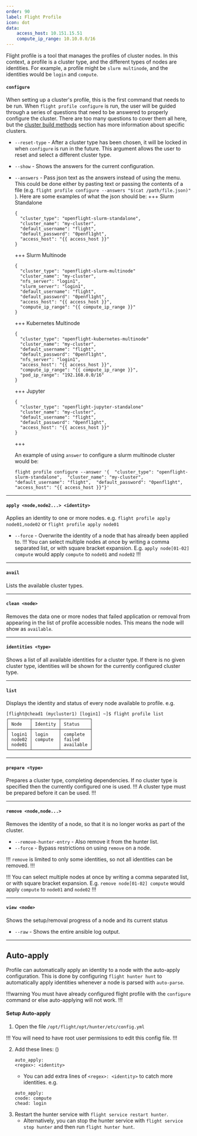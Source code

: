 ```yaml
---
order: 90
label: Flight Profile
icon: dot
data:
    access_host: 10.151.15.51
    compute_ip_range: 10.10.0.0/16
---
```



Flight profile is a tool that manages the profiles of cluster nodes. In this context, a profile is a cluster type, and the different types of nodes are identities. For example, a profile might be `slurm multinode`, and the identities would be `login` and `compute`.

#### `configure`

When setting up a cluster's profile, this is the first command that needs to be run. When `flight profile configure` is run, the user will be guided through a series of questions that need to be answered to properly configure the cluster. There are too many questions to cover them all here, but the [cluster build methods](/cluster_build_methods/) section has more information about specific clusters. 

- `--reset-type` - After a cluster type has been chosen, it will be locked in when `configure` is run in the future. This argument allows the user to reset and select a different cluster type.

- `--show` - Shows the answers for the current configuration.

- `--answers` - Pass json text as the answers instead of using the menu. This could be done either by pasting text or passing the contents of a file (e.g. `flight profile configure --answers "$(cat /path/file.json)"` ).
    Here are some examples of what the json should be:
    +++ Slurm Standalone
    ```
    {
      "cluster_type": "openflight-slurm-standalone",
      "cluster_name": "my-cluster",
      "default_username": "flight",
      "default_password": "0penfl1ght",
      "access_host": "{{ access_host }}"
    }

    ```

    +++ Slurm Multinode
    ```
    {
      "cluster_type": "openflight-slurm-multinode"
      "cluster_name": "my-cluster",
      "nfs_server": "login1",
      "slurm_server": "login1",
      "default_username": "flight",
      "default_password": "0penfl1ght",
      "access_host": "{{ access_host }}",
      "compute_ip_range": "{{ compute_ip_range }}"
    }

    ```
    +++ Kubernetes Multinode
    ```
    {
      "cluster_type": "openflight-kubernetes-multinode"
      "cluster_name": "my-cluster",
      "default_username": "flight",
      "default_password": "0penfl1ght",
      "nfs_server": "login1",
      "access_host": "{{ access_host }}",
      "compute_ip_range": "{{ compute_ip_range }}",
      "pod_ip_range": "192.168.0.0/16"
    }
    ```

    +++ Jupyter
    ```
    {
      "cluster_type": "openflight-jupyter-standalone"
      "cluster_name": "my-cluster",
      "default_username": "flight",
      "default_password": "0penfl1ght",
      "access_host": "{{ access_host }}"
    }
    ```

    +++

    An example of using `answer` to configure a slurm multinode cluster would be:
    ```
    flight profile configure --answer '{  "cluster_type": "openflight-slurm-standalone",  "cluster_name": "my-cluster",  "default_username": "flight",  "default_password": "0penfl1ght",  "access_host": "{{ access_host }}"}'
    ```

---

#### `apply <node,node2...> <identity>`
Applies an identity to one or more nodes. e.g. `flight profile apply node01,node02` or `flight profile apply node01`
- `--force` - Overwrite the identity of a node that has already been applied to.
!!!
You can select multiple nodes at once by writing a comma separated list, or with square bracket expansion. E.g. `apply node[01-02] compute` would apply `compute` to `node01` and `node02`
!!!


---

#### `avail`

Lists the available cluster types.

---

#### `clean <node>`
Removes the data one or more nodes that failed application or removal from appearing in the list of profile accessible nodes. This means the node will show as `available`.

---

#### `identities <type>`
Shows a list of all available identities for a cluster type. If there is no given cluster type, identities will be shown for the currently configured cluster type.

---

#### `list`
Displays the identity and status of every node available to profile. e.g.
```
[flight@chead1 (mycluster1) [login1] ~]$ flight profile list
┌────────┬──────────┬───────────┐
│ Node   │ Identity │ Status    │
├────────┼──────────┼───────────┤
│ login1 │ login    │ complete  │
│ node02 │ compute  │ failed    │
│ node01 │          │ available │
└────────┴──────────┴───────────┘
```

---

#### `prepare <type>`
Prepares a cluster type, completing dependencies. If no cluster type is specified then the currently configured one is used.
!!!
A cluster type must be prepared before it can be used.
!!!

---

#### `remove <node,node...>`
Removes the identity of a node, so that it is no longer works as part of the cluster. 
- `--remove-hunter-entry` - Also remove it from the hunter list.
- `--force` - Bypass restrictions on using `remove` on a node.

!!!
`remove` is limited to only some identities, so not all identities can be removed.
!!!

!!!
You can select multiple nodes at once by writing a comma separated list, or with square bracket expansion. E.g. `remove node[01-02] compute` would apply `compute` to `node01` and `node02`
!!!

---

#### `view <node>`

Shows the setup/removal progress of a node and its current status
- `--raw` - Shows the entire ansible log output.


---

## Auto-apply

Profile can automatically apply an identity to a node with the auto-apply configuration. This is done by configuring `flight hunter hunt` to automatically apply identities whenever a node is parsed with `auto-parse`.

!!!warning
You must have already configured flight profile with the `configure` command or else auto-applying will not work.
!!!

#### Setup Auto-apply

1. Open the file `/opt/flight/opt/hunter/etc/config.yml`

!!!
You will need to have root user permissions to edit this config file.
!!!

2. Add these lines: ()
    ```
    auto_apply:
    <regex>: <identity>
    ```
    - You can add extra lines of `<regex>: <identity>` to catch more identities. e.g.
    ```
    auto_apply:
    cnode: compute
    chead: login
    ```
3. Restart the hunter service with `flight service restart hunter`.
    - Alternatively, you can stop the hunter service with `flight service stop hunter` and then run `flight hunter hunt`.


